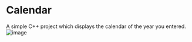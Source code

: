 # Calendar

A simple C++ project which displays the calendar of the year you entered.
![image](https://user-images.githubusercontent.com/107067515/175230404-cbbce0a2-0fa0-401c-aaa4-1b99992c65ce.png)
